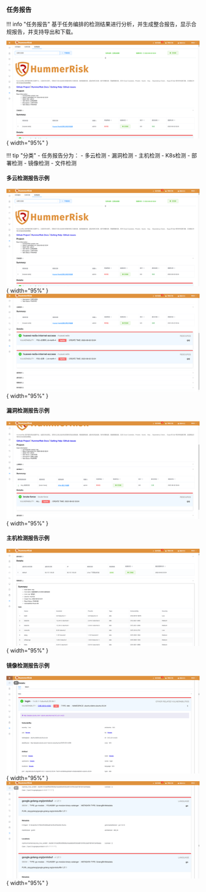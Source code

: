 ### 任务报告

!!! info "任务报告"
    基于任务编排的检测结果进行分析，并生成整合报告，显示合规报告，并支持导出和下载。

![任务报告](../img/user/task2.png){ width="95%" }

!!! tip "分类"
    - 任务报告分为：
        - 多云检测
        - 漏洞检测
        - 主机检测
        - K8s检测
        - 部署检测
        - 镜像检测
        - 文件检测

#### 多云检测报告示例

![任务报告](../img/user/task2.png){ width="95%" }
![任务报告](../img/user/task3.png){ width="95%" }

#### 漏洞检测报告示例

![任务报告](../img/user/task4.png){ width="95%" }

#### 主机检测报告示例

![任务报告](../img/user/task5.png){ width="95%" }

#### 镜像检测报告示例

![任务报告](../img/user/task6.png){ width="95%" }
![任务报告](../img/user/task7.png){ width="95%" }

